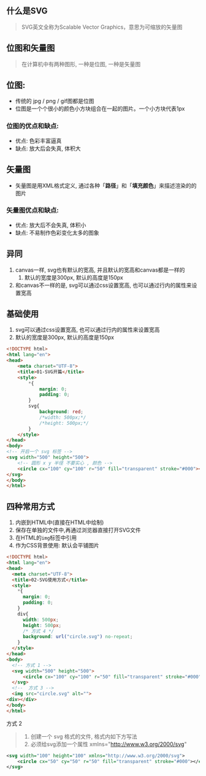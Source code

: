 ## 什么是SVG

> SVG英文全称为Scalable Vector Graphics，意思为可缩放的矢量图

## 位图和矢量图

> 在计算机中有两种图形, 一种是位图, 一种是矢量图

## 位图:

- 传统的 jpg / png / gif图都是位图
- 位图是一个个很小的颜色小方块组合在一起的图片。一个小方块代表1px

### 位图的优点和缺点:

- 优点: 色彩丰富逼真
- 缺点: 放大后会失真, 体积大

## 矢量图

- 矢量图是用XML格式定义, 通过各种「**路径**」和「**填充颜色**」来描述渲染的的图片

### 矢量图优点和缺点:

- 优点: 放大后不会失真, 体积小
- 缺点: 不易制作色彩变化太多的图象



## 异同

1. canvas一样, svg也有默认的宽高, 并且默认的宽高和canvas都是一样的
   1. 默认的宽度是300px, 默认的高度是150px
2. 和canvas不一样的是, svg可以通过css设置宽高, 也可以通过行内的属性来设置宽高



## 基础使用

1. svg可以通过css设置宽高, 也可以通过行内的属性来设置宽高
2. 默认的宽度是300px, 默认的高度是150px

~~~HTML
<!DOCTYPE html>
<html lang="en">
<head>
    <meta charset="UTF-8">
    <title>01-SVG开篇</title>
    <style>
        *{
            margin: 0;
            padding: 0;
        }
        svg{
            background: red;
            /*width: 500px;*/
            /*height: 500px;*/
        }
    </style>
</head>
<body>
<!-- 开启一个 svg 标签 -->
<svg width="500" height="500">
    <!-- 圆形 x y 半径 不要实心 , 颜色 -->
    <circle cx="100" cy="100" r="50" fill="transparent" stroke="#000"></circle>
</svg>
</body>
</html>
~~~





## 四种常用方式

1. 内嵌到HTML中(直接在HTML中绘制)
2. 保存在单独的文件中,再通过浏览器直接打开SVG文件 
3. 在HTML的`img`标签中引用
4. 作为CSS背景使用: 默认会平铺图片

~~~html
<!DOCTYPE html>
<html lang="en">
<head>
  <meta charset="UTF-8">
  <title>02-SVG使用方式</title>
  <style>
    *{
      margin: 0;
      padding: 0;
    }
    div{
      width: 500px;
      height: 500px;
      /* 方式 4 */
      background: url("circle.svg") no-repeat;
    }
  </style>
</head>
<body>
  <!-- 方式 1 -->
  <svg width="500" height="500">
      <circle cx="100" cy="100" r="50" fill="transparent" stroke="#000"></circle>
  </svg>
  <!--  方式 3 -->
  <img src="circle.svg" alt="">
<div></div>
</body>
</html>
~~~



方式 2

> 1. 创建一个 svg 格式的文件, 格式内如下方写法
> 2. 必须给svg添加一个属性 xmlns="http://www.w3.org/2000/svg"

~~~svg
<svg width="100" height="100" xmlns="http://www.w3.org/2000/svg">
    <circle cx="50" cy="50" r="50" fill="transparent" stroke="#000"></circle>
</svg>
~~~

